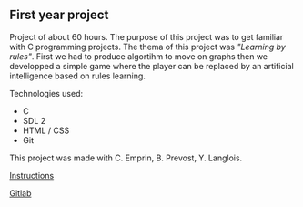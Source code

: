 ## First year project

Project of about 60 hours. The purpose of this project was to get familiar with C programming projects. The thema of this project was *"Learning by rules"*. First we had to produce algortihm to move on graphs then we developped a simple game where the player can be replaced by an artificial intelligence based on rules learning.

Technologies used:

- C
- SDL 2
- HTML / CSS
- Git 

This project was made with C. Emprin, B. Prevost, Y. Langlois.

[Instructions](sujetProjetZZ1.pdf)

[Gitlab](https://gitlab.isima.fr/Yvan.LANGLOIS/projet36-prevostemprinlanglois)

